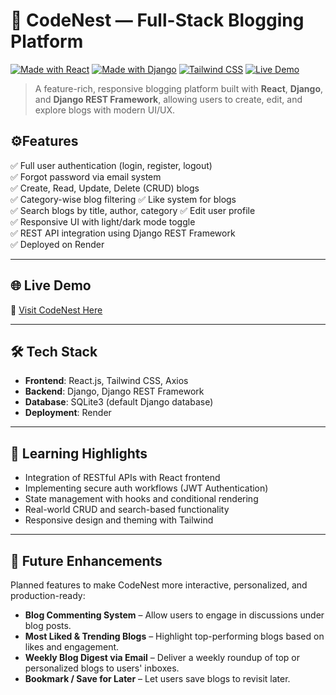 # 🪺 CodeNest — Full-Stack Blogging Platform

[![Made with React](https://img.shields.io/badge/Made%20with-React-blue?style=for-the-badge&logo=react)](https://reactjs.org/)
[![Made with Django](https://img.shields.io/badge/Backend-Django-success?style=for-the-badge&logo=django)](https://www.djangoproject.com/)
[![Tailwind CSS](https://img.shields.io/badge/UI-Tailwind_CSS-38B2AC?style=for-the-badge&logo=tailwind-css&logoColor=white)](https://tailwindcss.com/)
[![Live Demo](https://img.shields.io/badge/Live-Demo-purple?style=for-the-badge)](https://codenest-project.onrender.com/)

> A feature-rich, responsive blogging platform built with **React**, **Django**, and **Django REST Framework**, allowing users to create, edit, and explore blogs with modern UI/UX.

## ⚙️Features

✅ Full user authentication (login, register, logout)  
✅ Forgot password via email system  
✅ Create, Read, Update, Delete (CRUD) blogs  
✅ Category-wise blog filtering 
✅ Like system for blogs  
✅ Search blogs by title, author, category 
✅ Edit user profile  
✅ Responsive UI with light/dark mode toggle  
✅ REST API integration using Django REST Framework  
✅ Deployed on Render

---

## 🌐 Live Demo

🔗 [Visit CodeNest Here](https://codenest-project.onrender.com/)

---


## 🛠️ Tech Stack

- **Frontend**: React.js, Tailwind CSS, Axios  
- **Backend**: Django, Django REST Framework  
- **Database**: SQLite3 (default Django database)  
- **Deployment**: Render

---

## 🧠 Learning Highlights

- Integration of RESTful APIs with React frontend
- Implementing secure auth workflows (JWT Authentication)
- State management with hooks and conditional rendering
- Real-world CRUD and search-based functionality
- Responsive design and theming with Tailwind

---

## 📌 Future Enhancements

Planned features to make CodeNest more interactive, personalized, and production-ready:

- **Blog Commenting System** – Allow users to engage in discussions under blog posts.
- **Most Liked & Trending Blogs** – Highlight top-performing blogs based on likes and engagement.
- **Weekly Blog Digest via Email** – Deliver a weekly roundup of top or personalized blogs to users' inboxes.
- **Bookmark / Save for Later** – Let users save blogs to revisit later.

